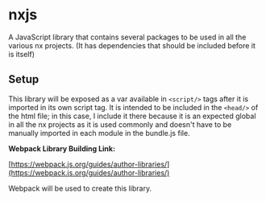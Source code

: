# nxjs

A JavaScript library that contains several packages to be used in all the various nx projects. (It has dependencies that should be included before it is itself)

## Setup

This library will be exposed as a var available in `<script/>` tags after it is imported in its own script tag. It is intended to be included in the `<head/>` of the html file; in this case, I include it there because it is an expected global in all the nx projects as it is used commonly and doesn't have to be manually imported in each module in the bundle.js file.

**Webpack Library Building Link:**

[https://webpack.js.org/guides/author-libraries/](https://webpack.js.org/guides/author-libraries/)

Webpack will be used to create this library.
